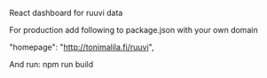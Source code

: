 React dashboard for ruuvi data

For production add following to package.json with your own domain

"homepage": "http://tonimalila.fi/ruuvi", 

And run: npm run build